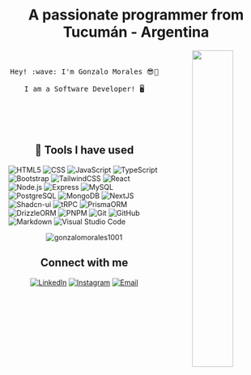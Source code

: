 <h1 align="center">A passionate programmer from Tucumán - Argentina</h3>

<p align="center">
  <img src="https://media.giphy.com/media/l0He4nkyI5cMhXzvW/giphy.gif" width="40%" align="right">
  <br><br>
  <samp>
    Hey! :wave: I'm Gonzalo Morales 😎🤘
    <br><br>
    I am a Software Developer! 🖥️
  </samp>
</p>

<br>
<br>
<br>

<h2 align="center">🔧 Tools I have used</h3>
<p align"center">
  
![HTML5](https://img.shields.io/badge/-HTML5-333333?style=flat&logo=HTML5)
![CSS](https://img.shields.io/badge/-CSS-333333?style=flat&logo=CSS3&logoColor=1572B6)
![JavaScript](https://img.shields.io/badge/-JavaScript-333333?style=flat&logo=javascript)
![TypeScript](https://img.shields.io/badge/-TypeScript-333333?style=flat&logo=typescript)
![Bootstrap](https://img.shields.io/badge/-Bootstrap-333333?style=flat&logo=bootstrap&logoColor=563D7C)
![TailwindCSS](https://img.shields.io/badge/-TailwindCSS-333333?style=flat&logo=tailwindcss)
![React](https://img.shields.io/badge/-React-333333?style=flat&logo=react)
![Node.js](https://img.shields.io/badge/-Node.js-333333?style=flat&logo=node.js)
![Express](https://img.shields.io/badge/-ExpressJS-333333?style=flat&logo=express)
![MySQL](https://img.shields.io/badge/-MySQL-333333?style=flat&logo=mysql)
![PostgreSQL](https://img.shields.io/badge/-PostgreSQL-333333?style=flat&logo=postgresql)
![MongoDB](https://img.shields.io/badge/-MongoDB-333333?style=flat&logo=mongodb)
![NextJS](https://img.shields.io/badge/-NextJS-333333?style=flat&logo=next.js)
![Shadcn-ui](https://img.shields.io/badge/-shadcn/ui-333333?style=flat&logo=shadcnui)
![tRPC](https://img.shields.io/badge/-tRPC-333333?style=flat&logo=trpc)
![PrismaORM](https://img.shields.io/badge/-PrismaORM-333333?style=flat&logo=prisma)
![DrizzleORM](https://img.shields.io/badge/-DrizzleORM-333333?style=flat&logo=drizzle)
![PNPM](https://img.shields.io/badge/-PNPM-333333?style=flat&logo=pnpm)
![Git](https://img.shields.io/badge/-Git-333333?style=flat&logo=git)
![GitHub](https://img.shields.io/badge/-GitHub-333333?style=flat&logo=github)
![Markdown](https://img.shields.io/badge/-Markdown-333333?style=flat&logo=markdown)
![Visual Studio Code](https://img.shields.io/badge/-Visual%20Studio%20Code-333333?style=flat&logo=visual-studio-code&logoColor=007ACC)
</p>


<p align="center"><img align="center" src="https://github-readme-stats.vercel.app/api/top-langs?username=gonzalomorales1001&show_icons=true&locale=en&layout=compact" alt="gonzalomorales1001" /></p>

<h2 align="center">Connect with me</h3>

<p align="center">
<!-- <a href="https://portfolio-preview-gm.netlify.app/"><img alt="Website" src="https://img.shields.io/badge/Website-Gonzalo%20Morales-cyan?style=flat-square&logo=internet-explorer"></a> -->
<a href="https://linkedin.com/in/gonzalomorales-web"><img alt="LinkedIn" src="https://img.shields.io/badge/LinkedIn-Gonzalo%20Morales-cyan?style=flat-square&logo=linkedin"></a>
<a href="https://www.instagram.com/goncho021/"><img alt="Instagram" src="https://img.shields.io/badge/Instagram-@goncho021-cyan?style=flat-square&logo=instagram"></a>
<a href="mailto:gonzalomorales1001@gmail.com"><img alt="Email" src="https://img.shields.io/badge/Email-gonzalomorales1001@gmail.com-cyan?style=flat-square&logo=gmail"></a>
</p>

<!--
Here are some ideas to get you started:

- 🔭 I’m currently working on 
- 🌱 I’m currently learning ...
- 👯 I’m looking to collaborate on ...
- 🤔 I’m looking for help with 
- 💬 Ask me about 
- 📫 How to reach me: Write a message in my social networks
- 😄 Pronouns: Goncho
- ⚡ Fun fact: ...
-->
